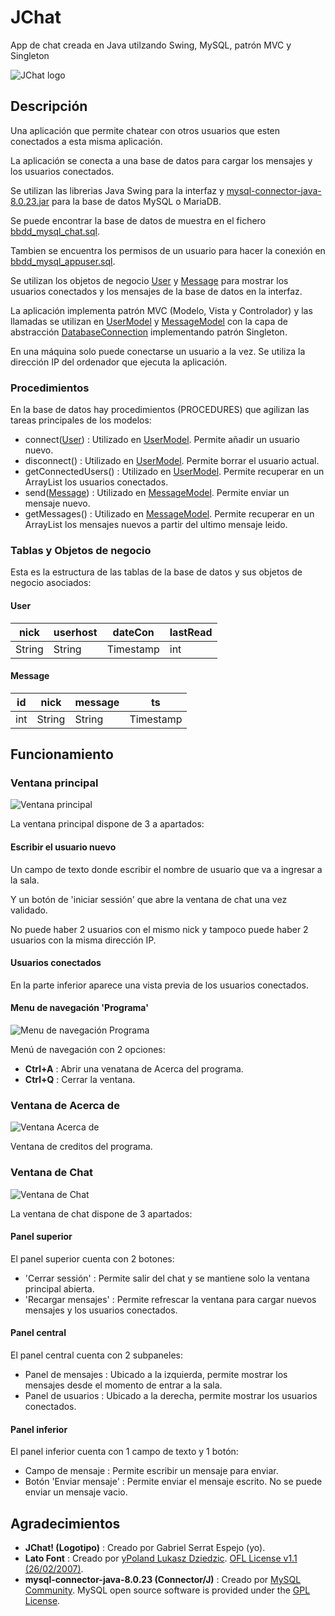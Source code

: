 # JChat
App de chat creada en Java utilzando Swing, MySQL, patrón MVC y Singleton

![JChat logo](README_img/JChat!_logo.png)

## Descripción

Una aplicación que permite chatear con otros usuarios que esten conectados a esta misma aplicación.

La aplicación se conecta a una base de datos para cargar los mensajes y los usuarios conectados.

Se utilizan las librerias Java Swing para la interfaz y [mysql-connector-java-8.0.23.jar](mysql-connector-java-8.0.23.jar) para la base de datos MySQL o MariaDB.

Se puede encontrar la base de datos de muestra en el fichero [bbdd_mysql_chat.sql](bbdd_mysql_chat.sql).

Tambien se encuentra los permisos de un usuario para hacer la conexión en [bbdd_mysql_appuser.sql](bbdd_mysql_appuser.sql).

Se utilizan los objetos de negocio [User](src/model/User.java) y [Message](src/model/Message.java) para mostrar los usuarios conectados y los mensajes de la base de datos en la interfaz.

La aplicación implementa patrón MVC (Modelo, Vista y Controlador) y las llamadas se utilizan en [UserModel](src/model/UserModel.java) y [MessageModel](src/model/MessageModel.java) con la capa de abstracción [DatabaseConnection](src/model/DatabaseConnection.java) implementando patrón Singleton.

En una máquina solo puede conectarse un usuario a la vez. Se utiliza la dirección IP del ordenador que ejecuta la aplicación.

### Procedimientos

En la base de datos hay procedimientos (PROCEDURES) que agilizan las tareas principales de los modelos:

- connect([User](src/model/User.java)) : Utilizado en [UserModel](src/model/UserModel.java). Permite añadir un usuario nuevo.
- disconnect() : Utilizado en [UserModel](src/model/UserModel.java). Permite borrar el usuario actual.
- getConnectedUsers() : Utilizado en [UserModel](src/model/UserModel.java). Permite recuperar en un ArrayList los usuarios conectados.
- send([Message](src/model/Message.java)) : Utilizado en [MessageModel](src/model/MessageModel.java). Permite enviar un mensaje nuevo.
- getMessages() : Utilizado en [MessageModel](src/model/MessageModel.java). Permite recuperar en un ArrayList los mensajes nuevos a partir del ultimo mensaje leido.

### Tablas y Objetos de negocio

Esta es la estructura de las tablas de la base de datos y sus objetos de negocio asociados:

#### User

| nick   | userhost | dateCon   | lastRead |
|--------|----------|-----------|----------|
| String | String   | Timestamp | int      |


#### Message

| id  | nick   | message | ts        |
|-----|--------|---------|-----------|
| int | String | String  | Timestamp |


## Funcionamiento

### Ventana principal

![Ventana principal](README_img/ventanaPrincipal.png)

La ventana principal dispone de 3 a apartados:

#### Escribir el usuario nuevo

Un campo de texto donde escribir el nombre de usuario que va a ingresar a la sala.

Y un botón de 'iniciar sessión' que abre la ventana de chat una vez validado.

No puede haber 2 usuarios con el mismo nick y tampoco puede haber 2 usuarios con la misma dirección IP.

#### Usuarios conectados

En la parte inferior aparece una vista previa de los usuarios conectados.


#### Menu de navegación 'Programa'

![Menu de navegación Programa](README_img/menuNavegacion.png)

Menú de navegación con 2 opciones:

- **Ctrl+A** : Abrir una venatana de Acerca del programa.
- **Ctrl+Q** : Cerrar la ventana.

### Ventana de Acerca de

![Ventana Acerca de](README_img/ventanaAcercaDe.png)

Ventana de creditos del programa.

### Ventana de Chat

![Ventana de Chat](README_img/ventanaChat.png)

La ventana de chat dispone de 3 apartados:

#### Panel superior

El panel superior cuenta con 2 botones:

- 'Cerrar sessión' : Permite salir del chat y se mantiene solo la ventana principal abierta.
- 'Recargar mensajes' : Permite refrescar la ventana para cargar nuevos mensajes y los usuarios conectados.

#### Panel central

El panel central cuenta con 2 subpaneles:

- Panel de mensajes : Ubicado a la izquierda, permite mostrar los mensajes desde el momento de entrar a la sala.
- Panel de usuarios : Ubicado a la derecha, permite mostrar los usuarios conectados.

#### Panel inferior

El panel inferior cuenta con 1 campo de texto y 1 botón:

- Campo de mensaje : Permite escribir un mensaje para enviar.
- Botón 'Enviar mensaje' : Permite enviar el mensaje escrito. No se puede enviar un mensaje vacio.

## Agradecimientos

- **JChat! (Logotipo)** : Creado por Gabriel Serrat Espejo (yo).
- **Lato Font** : Creado por [yPoland Lukasz Dziedzic](mailto:team@latofonts.com). [OFL License v1.1 (26/02/2007)](src/assets/lato/OFL.txt).
- **mysql-connector-java-8.0.23 (Connector/J)** : Creado por [MySQL Community](https://downloads.mysql.com/archives/c-j/). MySQL open source software is provided under the [GPL License](http://www.gnu.org/licenses/old-licenses/gpl-2.0.html).
